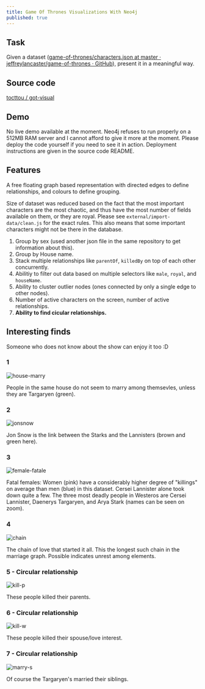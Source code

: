 ```yaml
---
title: Game Of Thrones Visualizations With Neo4j
published: true
---
```


## Task

Given a dataset ([game-of-thrones/characters.json at master · jeffreylancaster/game-of-thrones · GitHub](https://github.com/jeffreylancaster/game-of-thrones/blob/master/data/characters.json)), present it in a meaningful way.

## Source code

[tocttou / got-visual](https://github.com/tocttou/got-visual)

## Demo

No live demo available at the moment. Neo4j refuses to run properly on a 512MB RAM server and I cannot afford to give it more at the moment. Please deploy the code yourself if you need to see it in action. Deployment instructions are given in the source code README.

## Features

A free floating graph based representation with directed edges to define relationships, and colours to define grouping.

Size of dataset was reduced based on the fact that the most important characters are the most chaotic, and thus have the most number of fields available on them, or they are royal. Please see `external/import-data/clean.js` for the exact rules. This also means that some important characters might not be there in the database.

1. Group by sex (used another json file in the same repository to get information about this).
2. Group by House name.
3. Stack multiple relationships like `parentOf`, `killedBy` on top of each other concurrently.
4. Abilitiy to filter out data based on multiple selectors like `male`, `royal`, and `houseName`.
5. Ability to cluster outlier nodes (ones connected by only a single edge to other nodes).
6. Number of active characters on the screen, number of active relationships.
7. **Ability to find cicular relationships.**

## Interesting finds

Someone who does not know about the show can enjoy it too :D

### 1

![house-marry](https://i.imgur.com/O8lCM3J.png)

People in the same house do not seem to marry among themsevles, unless they are Targaryen (green).

### 2

![jonsnow](https://i.imgur.com/liyFpsJ.png)

Jon Snow is the link between the Starks and the Lannisters (brown and green here).

### 3

![female-fatale](https://i.imgur.com/sdWbFYE.png)

Fatal females: Women (pink) have a considerably higher degree of "killings" on average than men (blue) in this dataset. Cersei Lannister alone took down quite a few. The three most deadly people in Westeros are Cersei Lannister, Daenerys Targaryen, and Arya Stark (names can be seen on zoom).

### 4

![chain](https://i.imgur.com/GdBumxm.png)

The chain of love that started it all. This the longest such chain in the marriage graph. Possible indicates unrest among elements.

### 5 - Circular relationship

![kill-p](https://i.imgur.com/UjUBkNC.png)

These people killed their parents.

### 6 - Circular relationship

![kill-w](https://i.imgur.com/K0lUSdj.png)

These people killed their spouse/love interest.

### 7 - Circular relationship

![marry-s](https://i.imgur.com/DvKtpjW.png)

Of course the Targaryen's married their siblings.
